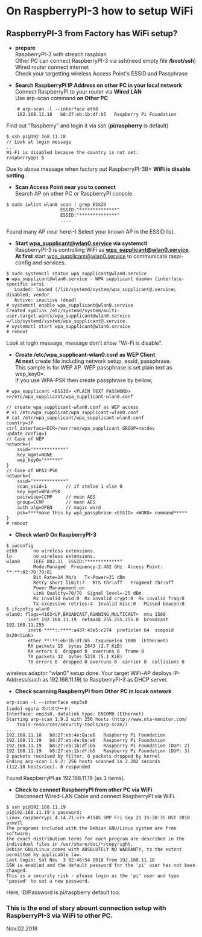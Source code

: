# On RaspberryPI-3 how to setup WiFi

## RaspberryPI-3 from Factory has WiFi setup?

- **prepare**  
    RaspberryPI-3 with streach raspbian  
    Other PC can connect RaspberryPI-3 via ssh(need empty file **/boot/ssh**)  
    Wired router connect internet  
    Check your targetting wireless Access Point's ESSID and Passphrase  

- **Search RaspberryPI IP Address on other PC in your local network**  
    Connect RaspberryPI to your router via **Wired LAN**  
    Use arp-scan command **on Other PC**  
```
    # arp-scan -l --interface eth0
    192.168.11.18	b8:27:eb:1b:df:b5	Raspberry Pi Foundation
```
Find out "Raspberry" and login it via ssh (**pi/raspberry** is default)  
```
$ ssh pi@192.168.11.18
// Look at login message
...
Wi-Fi is disabled because the country is not set.
raspberry@pi $
```
Due to above message when factory out RaspberryPI-3B+ **WiFi is disable setting**.  

- **Scan Access Point near you to connect**  
Search AP on other PC or RaspberryPI console
```
$ sudo iwlist wlan0 scan | grep ESSID
                    ESSID:"**************"
                    ESSID:"**************"
                    ....
```  
Found many AP near here:-) Select your known AP in the ESSID list.  

- **Start wpa_supplicant@wlan0.service via systemctl**  
RaspberryPI-3 is controlling WiFi as **wpa_supplicant@wlan0.service**.  
**At first** start wpa_supplicant@wlan0.service to communicate raspi-config and services.  
```
$ sudo systemctl status wpa_supplicant@wlan0.service
● wpa_supplicant@wlan0.service - WPA supplicant daemon (interface-specific versi
   Loaded: loaded (/lib/systemd/system/wpa_supplicant@.service; disabled; vendor
   Active: inactive (dead)
# systemctl enable wpa_supplicant@wlan0.service
Created symlink /etc/systemd/system/multi-user.target.wants/wpa_supplicant@wlan0.service
→/lib/systemd/system/wpa_supplicant@.service.
# systemctl start wpa_supplicant@wlan0.service
# reboot
```
Look at login message, message don't show "Wi-Fi is disable".  

- **Create /etc/wpa_supplicant-wlan0.conf as WEP Client**   
**At next** create file including network setup, essid, passphrase.  
This sample is for WEP AP.  WEP passphrase is set plain text as wep_key0=.  
If you use WPA-PSK then create passphrase by bellow,
```
# wpa_supplicant <ESSID> <PLAIN TEXT PASSWORD> >>/etc/wpa_supplicant/wpa_supplicant-wlan0.conf
```
```
// create wpa_supplicant-wlan0.conf as WEP access
# vi /etc/wpa_supplicat/wpa_supplicant-wlan0.conf
# cat /etc/wpa_supplicant/wpa_supplicant-wlan0.conf 
country=JP
ctrl_interface=DIR=/var/run/wpa_supplicant GROUP=netdev
update_config=1
// Case of WEP
network={
    ssid="************"
    key_mgmt=NONE
    wep_key0="******"
}
// Case of WPA2-PSK
network={
    ssid="************"
    scan_ssid=1       // if stelse 1 else 0
    key_mgmt=WPA-PSK
    pairwise=CCMP     // mean AES
    group=CCMP        // mean AES
    auth_alg=OPEN     // magic word
    psk=****make this by wpa_passphrase <ESSID> <WORD> command*****
}
# reboot
```
- **Check wlan0 On RaspberryPI-3**
```
$ iwconfig
eth0      no wireless extensions.
lo        no wireless extensions.
wlan0     IEEE 802.11  ESSID:"************"  
          Mode:Managed  Frequency:2.462 GHz  Access Point: **:**:02:7D:79:81  
          Bit Rate=24 Mb/s   Tx-Power=31 dBm   
          Retry short limit:7   RTS thr:off   Fragment thr:off
          Power Management:on
          Link Quality=70/70  Signal level=-25 dBm  
          Rx invalid nwid:0  Rx invalid crypt:0  Rx invalid frag:0
          Tx excessive retries:4  Invalid misc:0   Missed beacon:0
$ ifconfig wlan0
wlan0: flags=4163<UP,BROADCAST,RUNNING,MULTICAST>  mtu 1500
        inet 192.168.11.19  netmask 255.255.255.0  broadcast 192.168.11.255
        inet6 ****::****:a437:43e5:c274  prefixlen 64  scopeid 0x20<link>
        ether **:**:eb:1b:df:b5  txqueuelen 1000  (Ethernet)
        RX packets 15  bytes 2843 (2.7 KiB)
        RX errors 0  dropped 0  overruns 0  frame 0
        TX packets 32  bytes 5230 (5.1 KiB)
        TX errors 0  dropped 0 overruns 0  carrier 0  collisions 0
```
wireless adaptor "wlan0" setup done. Your target WiFi-AP deploys IP-Address(such as 192.168.11.19) to RaspberryPI-3 as DHCP server.  

- **Check scanning RaspberryPI from Other PC in locak network**  
```
arp-scan -l --interface enp3s0
[sudo] ogura のパスワード:
Interface: enp3s0, datalink type: EN10MB (Ethernet)
Starting arp-scan 1.9.2 with 256 hosts (http://www.nta-monitor.com/
    tools-resources/security-tools/arp-scan/)
...
192.168.11.18	b8:27:eb:4e:8a:e0	Raspberry Pi Foundation
192.168.11.19	b8:27:eb:4e:8a:e0	Raspberry Pi Foundation
192.168.11.19	b8:27:eb:1b:df:b5	Raspberry Pi Foundation (DUP: 2)
192.168.11.19	b8:27:eb:1b:df:b5	Raspberry Pi Foundation (DUP: 3)
8 packets received by filter, 0 packets dropped by kernel
Ending arp-scan 1.9.2: 256 hosts scanned in 2.282 seconds
(112.18 hosts/sec). 8 responded
```
Found RaspberryPI as 192.168.11.19 (as 3 items).  

- **Check to connect RaspberryPI from other PC via WiFi**  
Disconnect Wired-LAN Cable and connect RaspberryPI via WiFi.  
```
$ ssh pi@192.168.11.19
pi@192.168.11.19's password: 
Linux raspberrypi 4.14.71-v7+ #1145 SMP Fri Sep 21 15:38:35 BST 2018 armv7l
The programs included with the Debian GNU/Linux system are free software;
the exact distribution terms for each program are described in the
individual files in /usr/share/doc/*/copyright.
Debian GNU/Linux comes with ABSOLUTELY NO WARRANTY, to the extent
permitted by applicable law.
Last login: Sat Nov  3 02:46:54 2018 from 192.168.11.10
SSH is enabled and the default password for the 'pi' user has not been changed.
This is a security risk - please login as the 'pi' user and type 'passwd' to set a new password.
```
Here, ID/Password is pi/raspberry default too.  

### This is the end of story abount connection setup with RaspberryPI-3 via WiFi to other PC.  
Nov.02.2018  
